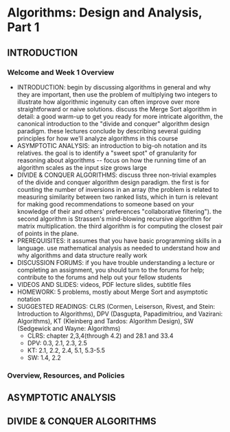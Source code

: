 # Algorithms: Design and Analysis, Part 1

## INTRODUCTION

### Welcome and Week 1 Overview

- INTRODUCTION: begin by discussing algorithms in general and why they are important, then use the problem of multiplying two integers to illustrate how algorithmic ingenuity can often improve over more straightforward or naive solutions. discuss the Merge Sort algorithm in detail: a good warm-up to get you ready for more intricate algorithm, the canonical introduction to the "divide and conquer" algorithm design paradigm. these lectures conclude by describing several guiding principles for how we'll analyze algorithms in this course
- ASYMPTOTIC ANALYSIS: an introduction to big-oh notation and its relatives. the goal is to identify a "sweet spot" of granularity for reasoning about algorithms -- focus on how the running time of an algorithm scales as the input size grows large
- DIVIDE & CONQUER ALGORITHMS: discuss three non-trivial examples of the divide and conquer algorithm design paradigm. the first is for counting the number of inversions in an array (the problem is related to measuring similarity between two ranked lists, which in turn is relevant for making good recommendations to someone based on your knowledge of their and others' preferences "collaborative filtering"). the second algorithm is Strassen's mind-blowing recursive algorithm for matrix multiplication. the third algorithm is for computing the closest pair of points in the plane.
- PREREQUISITES: it assumes that you have basic programming skills in a language. use mathematical analysis as needed to understand how and why algorithms and data structure really work
- DISCUSSION FORUMS: if you have trouble understanding a lecture or completing an assignment, you should turn to the forums for help; contribute to the forums and help out your fellow students
- VIDEOS AND SLIDES: videos, PDF lecture slides, subtitle files
- HOMEWORK: 5 problems, mostly about Merge Sort and asymptotic notation
- SUGGESTED READINGS: CLRS (Cormen, Leiserson, Rivest, and Stein: Introduction to Algorithms), DPV (Dasgupta, Papadimitriou, and Vazirani: Algorithms), KT (Kleinberg and Tardos: Algorithm Design), SW (Sedgewick and Wayne: Algorithms)
    - CLRS: chapter 2,3,4(through 4.2) and 28.1 and 33.4
    - DPV: 0.3, 2.1, 2.3, 2.5
    - KT: 2.1, 2.2, 2.4, 5.1, 5.3-5.5
    - SW: 1.4, 2.2

### Overview, Resources, and Policies

## ASYMPTOTIC ANALYSIS

## DIVIDE & CONQUER ALGORITHMS
